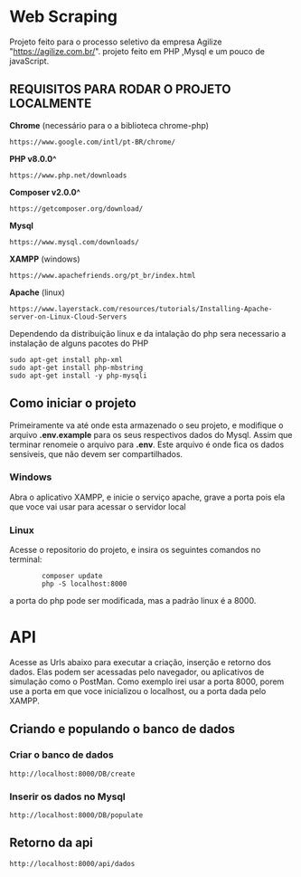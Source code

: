 
# Web Scraping

Projeto feito para o processo seletivo da empresa Agilize "https://agilize.com.br/".
projeto feito em PHP ,Mysql e um pouco de javaScript.




## REQUISITOS PARA RODAR O PROJETO LOCALMENTE

**Chrome** (necessário para o a biblioteca chrome-php)
```
https://www.google.com/intl/pt-BR/chrome/
```

**PHP v8.0.0^**
```
https://www.php.net/downloads
```

**Composer v2.0.0^**
```
https://getcomposer.org/download/
```

**Mysql**
```
https://www.mysql.com/downloads/
```

**XAMPP** (windows)
```
https://www.apachefriends.org/pt_br/index.html
```

**Apache** (linux)
```
https://www.layerstack.com/resources/tutorials/Installing-Apache-server-on-Linux-Cloud-Servers
```

Dependendo da distribuição linux e da intalação do php sera necessario a instalação de alguns pacotes do PHP
```
sudo apt-get install php-xml
sudo apt-get install php-mbstring
sudo apt-get install -y php-mysqli

```




## Como iniciar o projeto

Primeiramente va até onde esta armazenado o seu projeto, e modifique o arquivo **.env.example** 
para os seus respectivos dados do Mysql. Assim que terminar renomeie o arquivo para **.env**.
Este arquivo é onde fica os dados sensiveis, que não devem ser compartilhados.


### Windows
Abra o aplicativo XAMPP, e inicie o serviço apache, grave a porta pois ela que voce vai usar para
acessar o servidor local

### Linux
Acesse o repositorio do projeto, e insira os seguintes comandos no terminal:
```
        composer update
        php -S localhost:8000
```
a porta do php pode ser modificada, mas a padrão linux é a 8000.


# API
Acesse as Urls abaixo para executar a criação, inserção e retorno dos dados.
Elas podem ser acessadas pelo navegador, ou aplicativos de simulação como o PostMan.
Como exemplo irei usar a porta 8000, porem use a porta em que voce inicializou o localhost,
ou a porta dada pelo XAMPP.

## Criando e populando o banco de dados

### Criar o banco de dados
```
http://localhost:8000/DB/create
```

### Inserir os dados no Mysql
```
http://localhost:8000/DB/populate
```



##  Retorno da api

```
http://localhost:8000/api/dados
```





